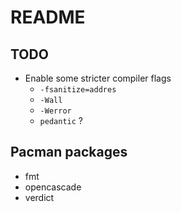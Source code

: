 # README

## TODO
- Enable some stricter compiler flags
    - `-fsanitize=addres`
    - `-Wall`
    - `-Werror`
    - `pedantic` ?

## Pacman packages
- fmt
- opencascade
- verdict
